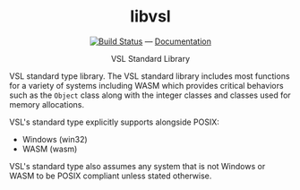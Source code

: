 <h1 align="center">libvsl</h1>

<p align="center">
  <p align="center">
    <a href="https://travis-ci.org/vsl-lang/libvsl"><img src="https://travis-ci.org/vsl-lang/libvsl.svg?branch=master" alt="Build Status"/></a>
    &mdash;
    <a href="https://docs.vsl.vihan.org/">Documentation</a>
  </p>
  <p align="center">
    VSL Standard Library
  </p>
</p>

VSL standard type library. The VSL standard library includes most functions for
a variety of systems including WASM which provides critical behaviors such as
the `Object` class along with the integer classes and classes used for memory
allocations.

VSL's standard type explicitly supports alongside POSIX:

 - Windows (win32)
 - WASM (wasm)

VSL's standard type also assumes any system that is not Windows or WASM to be
POSIX compliant unless stated otherwise.
